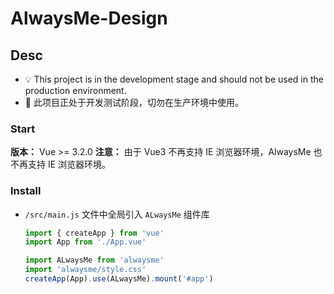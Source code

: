 # AlwaysMe-Design

## Desc

-   💡 This project is in the development stage and should not be used in the production environment.
-   👻 此项目正处于开发测试阶段，切勿在生产环境中使用。

### Start

**版本：** Vue >= 3.2.0
**注意：** 由于 Vue3 不再支持 IE 浏览器环境，AlwaysMe 也不再支持 IE 浏览器环境。

### Install

-   `/src/main.js` 文件中全局引入 `ALwaysMe` 组件库

    ```javascript
    import { createApp } from 'vue'
    import App from './App.vue'

    import ALwaysMe from 'alwaysme'
    import 'alwaysme/style.css'
    createApp(App).use(ALwaysMe).mount('#app')
    ```
